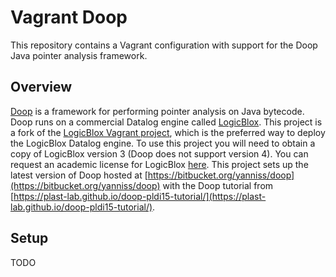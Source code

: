 # Vagrant Doop
This repository contains a Vagrant configuration with support for the Doop Java pointer analysis framework.

## Overview
[Doop](http://doop.program-analysis.org) is a framework for performing pointer analysis on Java bytecode. Doop runs on a commercial Datalog engine called [LogicBlox](http://www.logicblox.com/). This project is a fork of the [LogicBlox Vagrant project](https://bitbucket.org/logicblox/lb-vagrant), which is the preferred way to deploy the LogicBlox Datalog engine. To use this project you will need to obtain a copy of LogicBlox version 3 (Doop does not support version 4).  You can request an academic license for LogicBlox [here](http://www.logicblox.com/learn/academic-license-request-form/). This project sets up the latest version of Doop hosted at [https://bitbucket.org/yanniss/doop](https://bitbucket.org/yanniss/doop) with the Doop tutorial from [https://plast-lab.github.io/doop-pldi15-tutorial/](https://plast-lab.github.io/doop-pldi15-tutorial/).

## Setup
TODO
